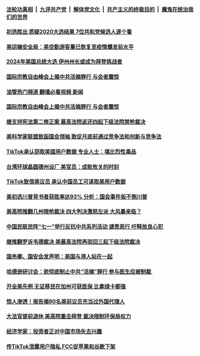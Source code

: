####  [法轮功真相](../../../../basic/blob/master/README.md?t=07040802) &nbsp;|&nbsp; [九评共产党](../../../../9ping.md/blob/master/README.md?t=07040802) &nbsp;|&nbsp; [解体党文化](../../../../jtdwh.md/blob/master/README.md?t=07040802)  &nbsp;|&nbsp; [共产主义的终极目的](../../../../gczydzjmd.md/blob/master/README.md?t=07040802) &nbsp;|&nbsp; [魔鬼在统治我们的世界](../../../../mgztzwmdsj.md/blob/master/README.md?t=07040802) 

#### [初选胜出 质疑2020大选结果 7位共和党候选人逐个看](../pages/soh6/634238.md?t=07040802) 
#### [美运输安全局：美空勤游客量已恢复至疫情爆发前水平](../pages/soh6/634157.md?t=07040802) 
#### [2024年美国总统大选 伊州州长或成为拜登挑战者](../pages/soh6/634160.md?t=07040802) 
#### [国际宗教自由峰会上揭中共活摘罪行 与会者震惊](../pages/soh6/634124.md?t=07040802) 
#### [油管热门频道 翻墙必看视频 新闻](http://45.76.130.85:81/youtube.html?07040802)
#### [国际宗教自由峰会上揭中共活摘罪行 与会者震惊](../pages/soh6/634124.md?t=07040802) 
#### [继支持宪法第二修正案 最高法院返还四起下级法院禁枪裁决](../pages/soh6/634148.md?t=07040802) 
#### [美科学家联盟致函国会领袖 敦促月底前通过竞争法和创新与竞争法](../pages/soh6/633998.md?t=07040802) 
#### [TikTok承认窃取美国用户数据 专业人士：堪比烈性毒品](../pages/soh6/634115.md?t=07040802) 
#### [台湾环球晶圆德州设厂 美官员：成败攸关的时刻](../pages/soh6/633971.md?t=07040802) 
#### [TikTok致信美议员 承认中国员工可读取美用户数据](../pages/soh6/633941.md?t=07040802) 
#### [美初选川普背书者获胜率达93% 分析：国会事件扳不倒川普](../pages/soh6/633917.md?t=07040802) 
#### [美高院推翻几州限枪裁决 四大判决激怒左派 大风暴来临？](../pages/soh6/633914.md?t=07040802) 
#### [中国民联民阵“七一”举行反抗中共系列活动 谴责恶行 吁释放良心犯](../pages/soh6/633863.md?t=07040802) 
#### [继推翻罗诉韦德裁决 美最高法院再驳回三起下级法院裁决](../pages/soh6/633668.md?t=07040802) 
#### [国务卿、国安会发声明：美国与港人站在一起](../pages/soh6/633656.md?t=07040802) 
#### [哈德逊研讨会：欲彻底制止中共“活摘”罪行 参与医生应被制裁 ](../pages/soh6/633503.md?t=07040802) 
#### [开全美先例 无证移民在加州可获医保 比拿绿卡都强](../pages/soh6/633611.md?t=07040802) 
#### [惊人渗透！报告揭90名美前议员充当过外国代理人](../pages/soh6/633581.md?t=07040802) 
#### [大法官提前退休 美高院重击拜登 裁决限制环保局权力](../pages/soh6/633578.md?t=07040802) 
#### [经济学家：投资者正对中国市场失去兴趣](../pages/soh6/633569.md?t=07040802) 
#### [传TikTok泄露用户隐私 FCC促苹果和谷歌下架](../pages/soh6/633404.md?t=07040802) 
<img src='http://gfw-breaker.win/goodnews/indexes/soh6.md' width='0px' height='0px'/>
